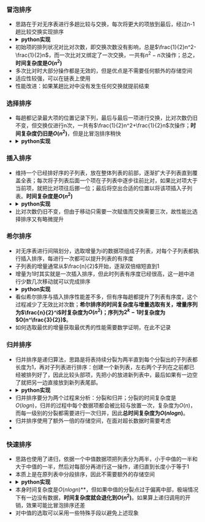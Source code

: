 ### 冒泡排序
* 思路在于对无序表进行多趟比较与交换，每次将更大的项放到最后，经过n-1趟比较交换实现排序
* <details><summary><b>python实现</b></summary>
    <pre><code>
    def bubbleSort(alist): 
        for passnum in range(len(alist)-1, 0, -1): 
            for i in range(passnum): 
                if alist[i] > alist[i+1]: 
                    temp = alist[i]  
                    alist[i] = alist[i+1]  
                    alist[i+1] = temp</code></pre></details>
* 初始项的排列状况对比对次数，即交换次数没有影响，总是$\frac{1}{2}n^2-\frac{1}{2}n$，而一次比对又绑定了一次交换，一共有$n^2-n$次操作；总之，**时间复杂度是$O(n^2)$**
* 多次比对时大部分操作都是无效的，但是优点是不需要任何额外的存储空间
* 适应性较强，可以在链表上使用
* 性能改进：如果某趟比对中没有发生任何交换就提前结束

### 选择排序
* 每趟都记录最大项的位置记录下列，最后与最后一项进行交换，比对次数仍旧不变，但交换仅进行n次，一共有$\frac{1}{2}n^2+\frac{1}{2}n$次操作；**时间复杂度仍旧是$O(n^2)$**，但是比冒泡排序稍快
* <details><summary><b>python实现</b></summary>
    <pre><code>
    def selectionSort(alist): 
        for fillslot in range(len(alist)-1, 0, -1): 
            positionOfMax = 0 
            for location in range(1, fillslot+1): 
                if alist[location] > alist[positionOfMax]:  
                    positionOfMax = location 
            temp = alist[fillslot] 
            alist[fillslot] = alist[positionOfMax]  
            alist[positionOfMax] = temp</code></pre></details>

### 插入排序
* 维持一个已经排好序的子列表，放在整体列表的前部，逐渐扩大子列表直到覆盖全表；每次将子列表后面一个项在子列表中逐步往前比对，如果比对项大于当前项，就把比对项往后挪一位；最后将空出合适的位置以将该项插入子列表。**时间复杂度是$O(n^2)$**
* <details><summary><b>python实现</b></summary>
    <pre><code>
    def insertionSort(alist): 
        for index in range(1, len(alist)): 
            currentvalue = alist[index] 
            position = index 
            while position > 0 and alist[position-1] > currentvalue: 
                alist[position] = alist[position-1] 
                position = position-1 
         alist[position] = currentvalue</code></pre></details>
* 比对次数仍旧不变，但由于移动只需要一次赋值而交换需要三次，故性能比选择排序又有略微提升

### 希尔排序
* 对无序表进行间隔划分，选取增量为i的数据项组成子列表，对每个子列表都执行插入排序，每进行一次都可以提升列表的有序度
* 子列表的增量通常从$\frac{n}{2}$开始，逐渐双倍缩短直到1
* 增量为1时其实就是一次插入排序，但此时列表有序度已经很高，这一趟中进行少数几次移动就可以完成排序
* <details><summary><b>python实现</b></summary>
    <pre><code>
    def shellSort(alist):  
        sublistcount = len(alist) // 2  
        while sublistcount > 0: 
            for startposition in range(sublistcount):  
                gapInsertionSort(alist, startposition, sublistcount) 
            print("After increments of size", sublistcount,  "The list is", alist) 
         sublistcount = sublistcount // 2  
    def gapInsertionSort(alist, start, gap): 
        for i in range(start+gap, len(alist), gap):  
            currentvalue = alist[i] 
            position = i 
            while position >= gap and \ alist[position-gap] > currentvalue: 
                alist[position] = alist[position-gap]  
                position = position-gap 
            alist[position] = currentvalue</code></pre></details>
* 看似希尔排序与插入排序性能差不多，但有序每趟都提升了列表有序度，这个过程减少了无效比对次数；**希尔排序的时间复杂度与增量选取有关，增量序列为$\frac{n}{2}^i$时复杂度为$O(n^2)$；序列为$2^k-1$时复杂度为$O(n^\frac{3}{2})$**。
* 如何选取最优的增量获取最优秀的性能需要数学证明，在此不记录

### 归并排序
* 归并排序是递归算法，思路是将表持续分裂为两半直到每个分裂出的子列表都长度为1，再对子列表进行排序：创建一个新列表，左右两个子列在之前都已经被排列好了，因此比较头部项，先把小的放进新列表中，最后如果有一边空了就把另一边直接放到新列表尾部。
* <details><summary><b>python实现</b></summary>
    <pre><code>
    def merge_sort(lst):
        if len(lst)<=1:
            return lst
        middle = len(lst)//2
        left = merge_sort(lst[:middle])
        right = merge_sort(lst[middle:])
        merged = []
        while left and right
            if left[0]<=right[0]:
                merged.append(left.pop(0))
            else:
                merged.append(right.pop(0))
        merged.extend(right if right else left)
        return merged</code></pre></details>
* 归并排序要分为两个过程来分析：分裂和归并；分裂的时间复杂度是$O(logn)$，归并的过程中每个数据项都会被比较与放置一次，复杂度为$O(n)$，而每一级别的分裂都需要进行一次归并，因此**总时间复杂度为$O(nlogn)$**。
* 归并排序使用了额外一倍的存储空间，在面对超长数据时需要考虑
* 
### 快速排序
* 思路也使用了递归，依据一个中值数据项把列表分为两半，小于中值的一半和大于中值的一半，然后对每部分再进行这一操作，递归直到长度小于等于1
* 本质上是在原列表中分段排序，因此不需要额外的存储空间
* <details><summary><b>python实现</b></summary>
    <pre><code>
    def quickSort(alist):  
        quickSortHelper(alist, 0, len(alist)-1) 
    def quickSortHelper(alist, first, last): 
        if first < last: 
            splitpoint = partition(alist, first, last) 
            quickSortHelper(alist, first, splitpoint-1)  
            quickSortHelper(alist, splitpoint+1, last) 
    def partition(alist, first, last):  
        pivotvalue = alist[first] 
        leftmark = first + 1  
        rightmark = last 
        done = False  
        while not done: 
            while leftmark <= rightmark and \  alist[leftmark] <= pivotvalue: 
                leftmark = leftmark + 1 
            while alist[rightmark] >= pivotvalue and \  rightmark >= leftmark: 
                rightmark = rightmark – 1 
            if rightmark < leftmark:  
                done = True 
            else: 
                temp = alist[leftmark]  
                alist[leftmark] = alist[rightmark]  
                alist[rightmark] = temp 
        temp = alist[first]  
        alist[first] = alist[rightmark]  
        alist[rightmark] = temp 
        return rightmark</code></pre></details>
* 本身时间复杂度是$O(nlogn)$**，但如果中值的分裂点过于偏离中部，极端情况下有一边没有数据，**时间复杂度就会退化到$O(n^2)$**。如果算上递归调用的开销，效果可能比冒泡排序还差
* 对中值的选取可以采用一些特殊手段以避免上述现象
